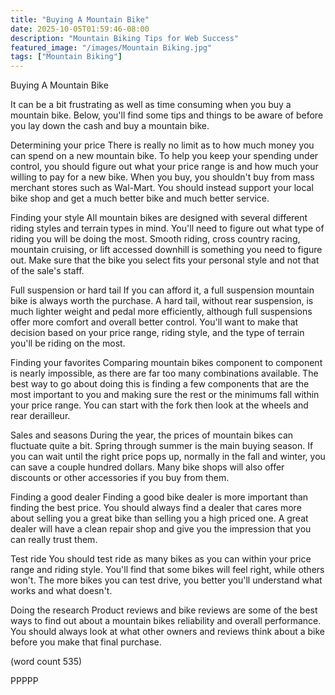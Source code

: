 ```yaml
---
title: "Buying A Mountain Bike"
date: 2025-10-05T01:59:46-08:00
description: "Mountain Biking Tips for Web Success"
featured_image: "/images/Mountain Biking.jpg"
tags: ["Mountain Biking"]
---
```


Buying A Mountain Bike

It can be a bit frustrating as well as time consuming
when you buy a mountain bike.  Below, you'll find 
some tips and things to be aware of before you lay
down the cash and buy a mountain bike.

Determining your price
There is really no limit as to how much money you can
spend on a new mountain bike.  To help you keep your 
spending under control, you should figure out what 
your price range is and how much your willing to pay
for a new bike.  When you buy, you shouldn't buy from
mass merchant stores such as Wal-Mart.  You should 
instead support your local bike shop and get a much
better bike and much better service.

Finding your style
All mountain bikes are designed with several different
riding styles and terrain types in mind.  You'll need
to figure out what type of riding you will be doing
the most.  Smooth riding, cross country racing, 
mountain cruising, or lift accessed downhill is 
something you need to figure out.  Make sure that 
the bike you select fits your personal style and not
that of the sale's staff.

Full suspension or hard tail
If you can afford it, a full suspension mountain 
bike is always worth the purchase.  A hard tail, 
without rear suspension, is much lighter weight
and pedal more efficiently, although full suspensions
offer more comfort and overall better control.  You'll
want to make that decision based on your price range, 
riding style, and the type of terrain you'll be 
riding on the most.

Finding your favorites
Comparing mountain bikes component to component is 
nearly impossible, as there are far too many combinations
available.  The best way to go about doing this is 
finding a few components that are the most important 
to you and making sure the rest or the minimums fall 
within your price range.  You can start with the fork
then look at the wheels and rear derailleur.

Sales and seasons
During the year, the prices of mountain bikes can 
fluctuate quite a bit.  Spring through summer is the
main buying season.  If you can wait until the right 
price pops up, normally in the fall and winter, you can
save a couple hundred dollars.  Many bike shops will 
also offer discounts or other accessories if you buy
from them.  

Finding a good dealer
Finding a good bike dealer is more important than finding
the best price.  You should always find a dealer that 
cares more about selling you a great bike than selling you
a high priced one. A great dealer will have a clean repair
shop and give you the impression that you can really 
trust them.

Test ride
You should test ride as many bikes as you can within 
your price range and riding style.  You'll find that
some bikes will feel right, while others won't.  The more
bikes you can test drive, you better you'll understand
what works and what doesn't.

Doing the research
Product reviews and bike reviews are some of the best
ways to find out about a mountain bikes reliability and
overall performance.  You should always look at what 
other owners and reviews think about a bike before you
make that final purchase.

(word count 535)

PPPPP
